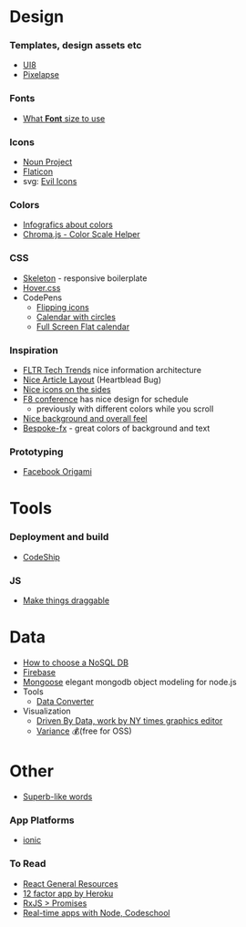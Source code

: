 # Design
### Templates, design assets etc
* [UI8](https://ui8.net/category/all)
* [Pixelapse](https://www.pixelapse.com/explore)

### Fonts
* [What **Font** size to use](http://designforhackers.com/blog/font-sizes/?mc_cid=01af7ac1b8&mc_eid=ef4f1b24f0)

### Icons
* [Noun Project](https://thenounproject.com/search/?q=cycling)
* [Flaticon](http://www.flaticon.com/categories/sports/13)
* svg: [Evil Icons](http://evil-icons.io/)


### Colors
* [Infografics about colors](http://visual.ly/art-color-coordination?utm_source=twitter&utm_medium=social&utm_campaign=promo)
* [Chroma.js - Color Scale Helper](http://gka.github.io/palettes/#diverging|c0=lightyellow,orange,deeppink,darkred|c1=lightyellow,orange,deeppink,darkred|steps=7|bez0=1|bez1=1|coL0=1|coL1=1)

### CSS
* [Skeleton](http://getskeleton.com/) - responsive boilerplate
* [Hover.css](http://ianlunn.github.io/Hover/)
* CodePens
  * [Flipping icons](http://codepen.io/llull/pen/znkFs)
  * [Calendar with circles](http://codepen.io/m412c0/pen/rClpv)
  * [Full Screen Flat calendar](http://codepen.io/rickyeckhardt/pen/EFgKj)

### Inspiration
* [FLTR Tech Trends](http://fltr.io/?left=true) nice information architecture
* [Nice Article Layout](http://heartbleed.com/) (Heartblead Bug)
* [Nice icons on the sides](http://dataparis.io/#)
* [F8 conference](https://fbf8.com/schedule.html) has nice design for schedule
  * previously with different colors while you scroll
* [Nice background and overall feel](https://hacksummit.org/)
* [Bespoke-fx](http://ebow.github.io/bespoke-fx/) - great colors of background and text

### Prototyping
* [Facebook Origami](http://facebook.github.io/origami/)

# Tools
### Deployment and build
* [CodeShip](https://codeship.com/pricing)

### JS
* [Make things draggable](https://github.com/desandro/draggabilly)


# Data
* [How to choose a NoSQL DB](http://www.itworld.com/article/2833291/essential-reading-for-choosing-a-nosql-database.html)
* [Firebase](https://www.firebase.com/)
* [Mongoose](http://mongoosejs.com/) elegant mongodb object modeling for node.js
* Tools
  * [Data Converter](http://shancarter.github.io/mr-data-converter/)
* Visualization
  * [Driven By Data, work by NY times graphics editor](http://driven-by-data.net/)
  * [Variance](https://variancecharts.com/examples/) 💰(free for OSS)

# Other
* [Superb-like words](https://github.com/sindresorhus/superb)

### App Platforms
* [ionic](http://ionicframework.com/getting-started/)

### To Read
* [React General Resources](https://github.com/enaqx/awesome-react)
* [12 factor app by Heroku](http://12factor.net/)
* [RxJS > Promises](http://xgrommx.github.io/rx-book/WhyRx.html)
* [Real-time apps with Node, Codeschool](https://www.codeschool.com/screencasts/soup-to-bits-real-time-web-with-node-js/)
